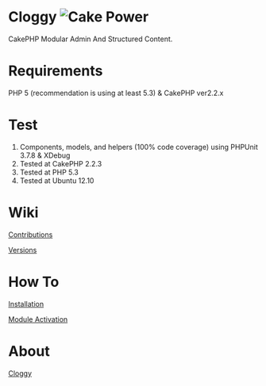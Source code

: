 Cloggy ![Cake Power](https://raw.github.com/cakephp/cakephp/master/lib/Cake/Console/Templates/skel/webroot/img/cake.power.gif)
====

CakePHP Modular Admin And Structured Content.

Requirements
============

PHP 5 (recommendation is using at least 5.3) & CakePHP ver2.2.x

Test
====

1. Components, models, and helpers (100% code coverage) using PHPUnit 3.7.8 & XDebug
2. Tested at CakePHP 2.2.3
3. Tested at PHP 5.3
4. Tested at Ubuntu 12.10

Wiki
====

[Contributions](https://github.com/hiraq/Cloggy/wiki/Contributions)

[Versions](https://github.com/hiraq/Cloggy/wiki/Versions)

How To
====

[Installation](https://gist.github.com/4515725)

[Module Activation](https://gist.github.com/4515735)


About
====

[Cloggy](http://hiraq.github.com/Cloggy/)
